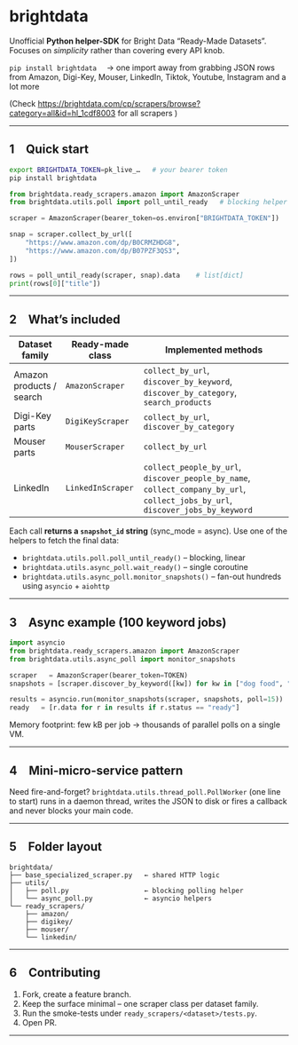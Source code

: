 
brightdata 
==========

Unofficial **Python helper-SDK** for Bright Data “Ready-Made Datasets”.
Focuses on *simplicity* rather than covering every API knob.

``pip install brightdata``  →  one import away from grabbing JSON rows
from Amazon, Digi-Key, Mouser, LinkedIn, Tiktok, Youtube, Instagram and a lot more 

(Check https://brightdata.com/cp/scrapers/browse?category=all&id=hl_1cdf8003 
for all scrapers )

---

## 1 Quick start

```bash
export BRIGHTDATA_TOKEN=pk_live_…   # your bearer token
pip install brightdata
````

```python
from brightdata.ready_scrapers.amazon import AmazonScraper
from brightdata.utils.poll import poll_until_ready   # blocking helper

scraper = AmazonScraper(bearer_token=os.environ["BRIGHTDATA_TOKEN"])

snap = scraper.collect_by_url([
    "https://www.amazon.com/dp/B0CRMZHDG8",
    "https://www.amazon.com/dp/B07PZF3QS3",
])

rows = poll_until_ready(scraper, snap).data    # list[dict]
print(rows[0]["title"])
```

---

## 2 What’s included

| Dataset family           | Ready-made class  | Implemented methods                                                                                                             |
| ------------------------ | ----------------- | ------------------------------------------------------------------------------------------------------------------------------- |
| Amazon products / search | `AmazonScraper`   | `collect_by_url`, `discover_by_keyword`, `discover_by_category`, `search_products`                                              |
| Digi-Key parts           | `DigiKeyScraper`  | `collect_by_url`, `discover_by_category`                                                                                        |
| Mouser parts             | `MouserScraper`   | `collect_by_url`                                                                                                                |
| LinkedIn                 | `LinkedInScraper` | `collect_people_by_url`, `discover_people_by_name`, `collect_company_by_url`, `collect_jobs_by_url`, `discover_jobs_by_keyword` |

Each call **returns a `snapshot_id` string** (sync\_mode = async).
Use one of the helpers to fetch the final data:

* `brightdata.utils.poll.poll_until_ready()` – blocking, linear
* `brightdata.utils.async_poll.wait_ready()` – single coroutine
* `brightdata.utils.async_poll.monitor_snapshots()` – fan-out hundreds using `asyncio` + `aiohttp`

---

## 3 Async example (100 keyword jobs)

```python
import asyncio
from brightdata.ready_scrapers.amazon import AmazonScraper
from brightdata.utils.async_poll import monitor_snapshots

scraper   = AmazonScraper(bearer_token=TOKEN)
snapshots = [scraper.discover_by_keyword([kw]) for kw in ["dog food", "ssd", …]]

results = asyncio.run(monitor_snapshots(scraper, snapshots, poll=15))
ready   = [r.data for r in results if r.status == "ready"]
```

Memory footprint: few kB per job → thousands of parallel polls on a single VM.

---

## 4 Mini-micro-service pattern

Need fire-and-forget?
`brightdata.utils.thread_poll.PollWorker` (one line to start) runs in a
daemon thread, writes the JSON to disk or fires a callback and never blocks
your main code.

---

## 5 Folder layout

```
brightdata/
├── base_specialized_scraper.py   ← shared HTTP logic
├── utils/
│   ├── poll.py                   ← blocking polling helper
│   └── async_poll.py             ← asyncio helpers
└── ready_scrapers/
    ├── amazon/
    ├── digikey/
    ├── mouser/
    └── linkedin/
```

---

## 6 Contributing

1. Fork, create a feature branch.
2. Keep the surface minimal – one scraper class per dataset family.
3. Run the smoke-tests under `ready_scrapers/<dataset>/tests.py`.
4. Open PR.

---





